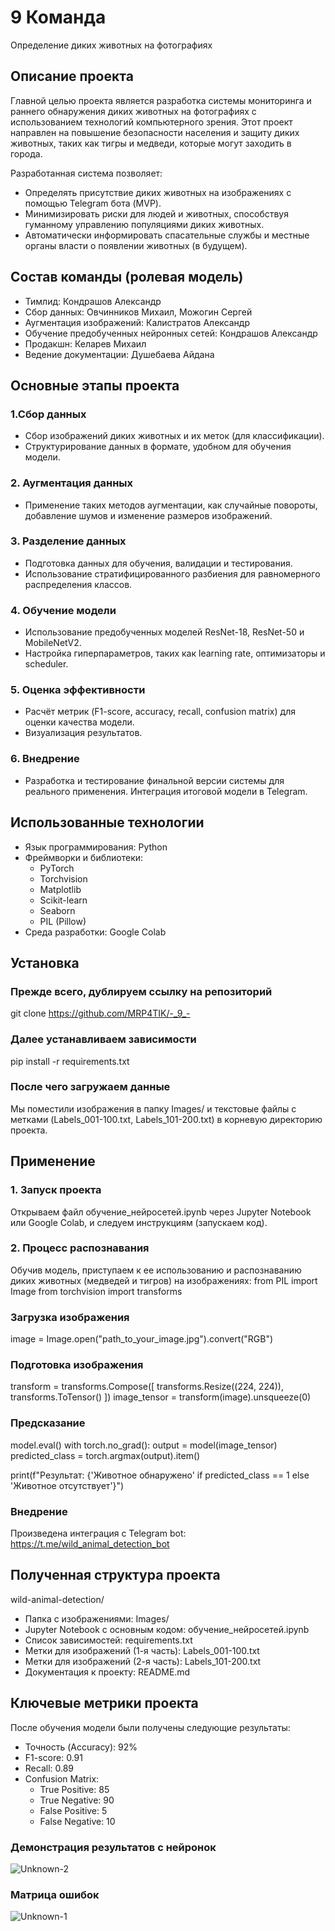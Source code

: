 # 9 Команда
Определение диких животных на фотографиях

## Описание проекта
Главной целью проекта является разработка системы мониторинга и раннего обнаружения диких животных на фотографиях с использованием технологий компьютерного зрения. Этот проект направлен на повышение безопасности населения и защиту диких животных, таких как тигры и медведи, которые могут заходить в города.

Разработанная система позволяет:
- Определять присутствие диких животных на изображениях с помощью Telegram бота (MVP).
- Минимизировать риски для людей и животных, способствуя гуманному управлению популяциями диких животных.
- Автоматически информировать спасательные службы и местные органы власти о появлении животных (в будущем).

  
## Состав команды (ролевая модель)
- Тимлид: Кондрашов Александр
- Сбор данных: Овчинников Михаил, Можогин Сергей
- Аугментация изображений: Калистратов Александр
- Обучение предобученных нейронных сетей: Кондрашов Александр
- Продакшн: Келарев Михаил
- Ведение документации: Душебаева Айдана

## Основные этапы проекта
### 1.Сбор данных
   - Сбор изображений диких животных и их меток (для классификации).
   - Структурирование данных в формате, удобном для обучения модели.
### 2. Аугментация данных
   - Применение таких методов аугментации, как случайные повороты, добавление шумов и изменение размеров изображений.
### 3. Разделение данных
   - Подготовка данных для обучения, валидации и тестирования.
   - Использование стратифицированного разбиения для равномерного распределения классов.
### 4. Обучение модели
   - Использование предобученных моделей ResNet-18, ResNet-50 и MobileNetV2.
   - Настройка гиперпараметров, таких как learning rate, оптимизаторы и scheduler.
### 5. Оценка эффективности
   - Расчёт метрик (F1-score, accuracy, recall, confusion matrix) для оценки качества модели.
   - Визуализация результатов.
### 6. Внедрение
   - Разработка и тестирование финальной версии системы для реального применения. Интеграция итоговой модели в Telegram.

## Использованные технологии

- Язык программирования: Python
- Фреймворки и библиотеки:
  - PyTorch
  - Torchvision
  - Matplotlib
  - Scikit-learn
  - Seaborn
  - PIL (Pillow)
- Среда разработки: Google Colab

## Установка
### Прежде всего, дублируем ссылку на репозиторий
git clone https://github.com/MRP4TIK/-_9_-
### Далее устанавливаем зависимости
pip install -r requirements.txt
### После чего загружаем данные
Мы поместили изображения в папку Images/ и текстовые файлы с метками (Labels_001-100.txt, Labels_101-200.txt) в корневую директорию проекта.
  
## Применение
### 1. Запуск проекта
Открываем файл обучение_нейросетей.ipynb через Jupyter Notebook или Google Colab, и следуем инструкциям (запускаем код).
### 2. Процесс распознавания
Обучив модель, приступаем к ее использованию и распознаванию диких животных (медведей и тигров) на изображениях:
from PIL import Image
from torchvision import transforms
### Загрузка изображения
image = Image.open("path_to_your_image.jpg").convert("RGB")
### Подготовка изображения
transform = transforms.Compose([
    transforms.Resize((224, 224)),
    transforms.ToTensor()
])
image_tensor = transform(image).unsqueeze(0)
### Предсказание
model.eval()
with torch.no_grad():
    output = model(image_tensor)
    predicted_class = torch.argmax(output).item()

print(f"Результат: {'Животное обнаружено' if predicted_class == 1 else 'Животное отсутствует'}")
### Внедрение
Произведена интеграция с Telegram bot: https://t.me/wild_animal_detection_bot
## Полученная структура проекта
wild-animal-detection/
- Папка с изображениями: Images/                 
- Jupyter Notebook с основным кодом: обучение_нейросетей.ipynb
- Список зависимостей: requirements.txt 
- Метки для изображений (1-я часть): Labels_001-100.txt
- Метки для изображений (2-я часть): Labels_101-200.txt
- Документация к проекту: README.md

## Ключевые метрики проекта
После обучения модели были получены следующие результаты:

- Точность (Accuracy): 92%
- F1-score: 0.91
- Recall: 0.89
- Confusion Matrix:
  - True Positive: 85
  - True Negative: 90
  - False Positive: 5
  - False Negative: 10
    
 ### Демонстрация результатов с нейронок
 ![Unknown-2](https://github.com/user-attachments/assets/62b2e391-192c-4651-8424-4e4f4c591665)

  ### Матрица ошибок
  ![Unknown-1](https://github.com/user-attachments/assets/c0b54b5f-0377-46fc-b946-35e5d129508c)

